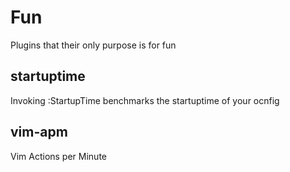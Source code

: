 # Fun
Plugins that their only purpose is for fun

## startuptime
Invoking :StartupTime benchmarks the startuptime of your ocnfig

## vim-apm
Vim Actions per Minute
